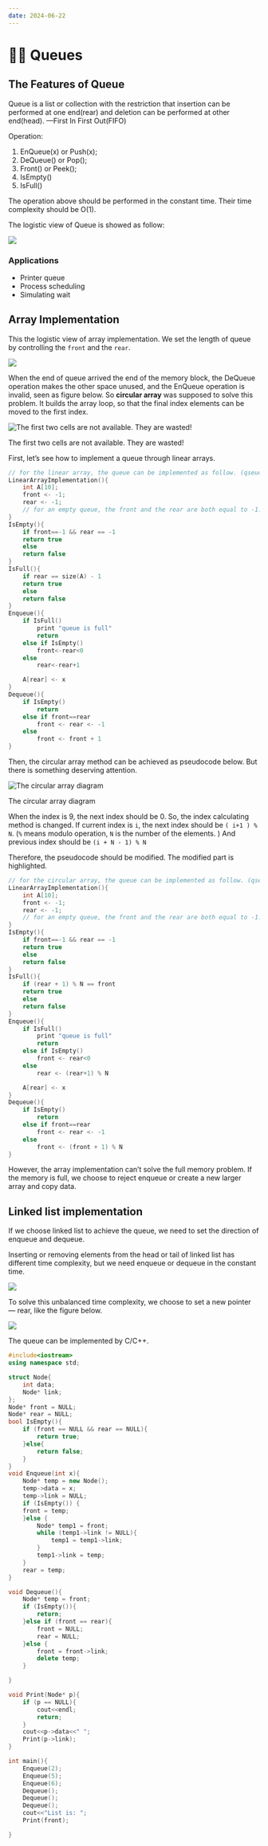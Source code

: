 ```yaml
---
date: 2024-06-22
---
```


# 🚶‍♂️ Queues

## The Features of Queue

Queue is a list or collection with the restriction that insertion can be performed at one end(rear) and deletion can be performed at other end(head). —First In First Out(FIFO)

Operation:

1. EnQueue(x) or Push(x);
2. DeQueue() or Pop();
3. Front() or Peek();
4. IsEmpty()
5. IsFull()

The operation above should be performed in the constant time. Their time complexity should be O(1).

The logistic view of Queue is showed as follow:

![](/images/data_structure/queue/Untitled.png)

### Applications

- Printer queue
- Process scheduling
- Simulating wait

## Array Implementation

This the logistic view of array implementation. We set the length of queue by controlling the `front` and the `rear`.

![](/images/data_structure/queue/Untitled%201.png)

When the end of queue arrived the end of the memory block, the DeQueue operation makes the other space unused, and the EnQueue operation is invalid, seen as figure below. So **circular array** was supposed to solve this problem. It builds the array loop, so that the final index elements can be moved to the first index.

![The first two cells are not available. They are wasted! ](/images/data_structure/queue/Untitled%202.png)

The first two cells are not available. They are wasted!

First, let’s see how to implement a queue through linear arrays.

```cpp
// for the linear array, the queue can be implemented as follow. (qseudocode)
LinearArrayImplementation(){
	int A[10];
	front <- -1;
	rear <- -1;
	// for an empty queue, the front and the rear are both equal to -1.
}
IsEmpty(){
	if front==-1 && rear == -1
	return true
	else
	return false
}
IsFull(){
	if rear == size(A) - 1
	return true
	else
	return false
}
Enqueue(){
	if IsFull()
		print "queue is full"
		return
	else if IsEmpty()
		front<-rear<0
	else
		rear<-rear+1

	A[rear] <- x
}
Dequeue(){
	if IsEmpty()
		return
	else if front==rear
		front <- rear <- -1
	else
		front <- front + 1
}
```

Then, the circular array method can be achieved as pseudocode below. But there is something deserving attention.

![The circular array diagram](/images/data_structure/queue/Untitled%203.png)

The circular array diagram

When the index is 9, the next index should be 0. So, the index calculating method is changed. If current index is `i`, the next index should be `( i+1 ) % N`. (`%` means modulo operation, `N` is the number of the elements. ) And previous index should be `(i + N - 1) % N`

Therefore, the pseudocode should be modified. The modified part is highlighted.

```cpp
// for the circular array, the queue can be implemented as follow. (qseudocode)
LinearArrayImplementation(){
	int A[10];
	front <- -1;
	rear <- -1;
	// for an empty queue, the front and the rear are both equal to -1.
}
IsEmpty(){
	if front==-1 && rear == -1
	return true
	else
	return false
}
IsFull(){
	if (rear + 1) % N == front
	return true
	else
	return false
}
Enqueue(){
	if IsFull()
		print "queue is full"
		return
	else if IsEmpty()
		front <- rear<0
	else
		rear <- (rear+1) % N

	A[rear] <- x
}
Dequeue(){
	if IsEmpty()
		return
	else if front==rear
		front <- rear <- -1
	else
		front <- (front + 1) % N
}
```

However, the array implementation can’t solve the full memory problem. If the memory is full, we choose to reject enqueue or create a new larger array and copy data.

## Linked list implementation

If we choose linked list to achieve the queue, we need to set the direction of enqueue and dequeue.

Inserting or removing elements from the head or tail of linked list has different time complexity, but we need enqueue or dequeue in the constant time.

![](/images/data_structure/queue/Untitled%204.png)

To solve this unbalanced time complexity, we choose to set a new pointer — rear, like the figure below.

![](/images/data_structure/queue/Untitled%205.png)

The queue can be implemented by C/C++.

```cpp
#include<iostream>
using namespace std;

struct Node{
	int data;
	Node* link;
};
Node* front = NULL;
Node* rear = NULL;
bool IsEmpty(){
	if (front == NULL && rear == NULL){
		return true;
	}else{
		return false;
	}
}
void Enqueue(int x){
	Node* temp = new Node();
	temp->data = x;
	temp->link = NULL;
	if (IsEmpty()) {
	front = temp;
	}else {
		Node* temp1 = front;
		while (temp1->link != NULL){
			temp1 = temp1->link;
		}
		temp1->link = temp;
	}
	rear = temp;
}

void Dequeue(){
	Node* temp = front;
	if (IsEmpty()){
		return;
	}else if (front == rear){
		front = NULL;
		rear = NULL;
	}else {
		front = front->link;
		delete temp;
	}

}

void Print(Node* p){
	if (p == NULL){
		cout<<endl;
		return;
	}
	cout<<p->data<<" ";
	Print(p->link);
}

int main(){
	Enqueue(2);
	Enqueue(5);
	Enqueue(6);
	Dequeue();
	Dequeue();
	Dequeue();
	cout<<"List is: ";
	Print(front);

}
```
